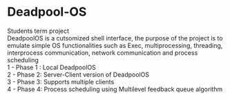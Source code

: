 # Deadpool-OS <br>
Students term project<br>
DeadpoolOS is a cutsomized shell interface, the purpose of the project is to emulate simple OS functionalities such as Exec, multiprocessing, threading, interprocess communication,  network communication and process scheduling
<br>
1 - Phase 1 : Local DeadpoolOS <br>
2 - Phase 2: Server-Client version of DeadpoolOS<br>
3 - Phase 3: Supports multiple clients<br>
4 - Phase 4: Process scheduling using Multilevel feedback queue algorithm<br>
